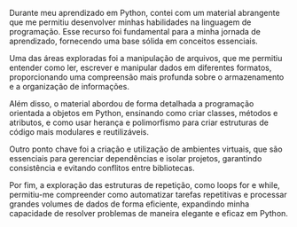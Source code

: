 Durante meu aprendizado em Python, contei com um material abrangente que me permitiu desenvolver minhas habilidades na linguagem de programação. Esse recurso foi fundamental para a minha jornada de aprendizado, fornecendo uma base sólida em conceitos essenciais.

Uma das áreas exploradas foi a manipulação de arquivos, que me permitiu entender como ler, escrever e manipular dados em diferentes formatos, proporcionando uma compreensão mais profunda sobre o armazenamento e a organização de informações.

Além disso, o material abordou de forma detalhada a programação orientada a objetos em Python, ensinando como criar classes, métodos e atributos, e como usar herança e polimorfismo para criar estruturas de código mais modulares e reutilizáveis.

Outro ponto chave foi a criação e utilização de ambientes virtuais, que são essenciais para gerenciar dependências e isolar projetos, garantindo consistência e evitando conflitos entre bibliotecas.

Por fim, a exploração das estruturas de repetição, como loops for e while, permitiu-me compreender como automatizar tarefas repetitivas e processar grandes volumes de dados de forma eficiente, expandindo minha capacidade de resolver problemas de maneira elegante e eficaz em Python.
